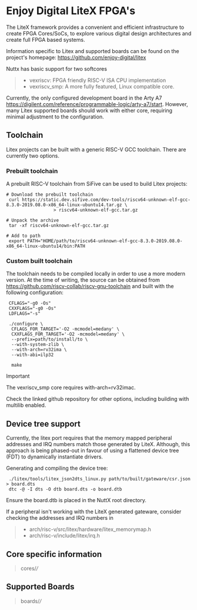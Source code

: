 # Enjoy Digital LiteX FPGA's

The LiteX framework provides a convenient and efficient infrastructure
to create FPGA Cores/SoCs, to explore various digital design
architectures and create full FPGA based systems.

Information specific to Litex and supported boards can be found on the
project's homepage: <https://github.com/enjoy-digital/litex>

Nuttx has basic support for two softcores

>   - vexriscv: FPGA friendly RISC-V ISA CPU implementation
>   - vexriscv\_smp: A more fully featured, Linux compatible core.

Currently, the only configured development board in the Arty A7
<https://digilent.com/reference/programmable-logic/arty-a7/start>.
However, many Litex supported boards should work with either core,
requiring minimal adjustment to the configuration.

## Toolchain

Litex projects can be built with a generic RISC-V GCC toolchain. There
are currently two options.

### Prebuilt toolchain

A prebuilt RISC-V toolchain from SiFive can be used to build Litex
projects:

    # Download the prebuilt toolchain
     curl https://static.dev.sifive.com/dev-tools/riscv64-unknown-elf-gcc-8.3.0-2019.08.0-x86_64-linux-ubuntu14.tar.gz \ 
                      > riscv64-unknown-elf-gcc.tar.gz
    
    # Unpack the archive
     tar -xf riscv64-unknown-elf-gcc.tar.gz 
    
    # Add to path
     export PATH="HOME/path/to/riscv64-unknown-elf-gcc-8.3.0-2019.08.0-x86_64-linux-ubuntu14/bin:PATH

### Custom built toolchain

The toolchain needs to be compiled locally in order to use a more modern
version. At the time of writing, the source can be obtained from
<https://github.com/riscv-collab/riscv-gnu-toolchain> and built with the
following configuration:

     CFLAGS="-g0 -Os"
     CXXFLAGS="-g0 -Os"
     LDFLAGS="-s"
    
     ./configure \
      CFLAGS_FOR_TARGET='-O2 -mcmodel=medany' \
      CXXFLAGS_FOR_TARGET='-O2 -mcmodel=medany' \
      --prefix=path/to/install/to \
      --with-system-zlib \
      --with-arch=rv32ima \
      --with-abi=ilp32
    
      make

<div class="important">

<div class="title">

Important

</div>

The vexriscv\_smp core requires
<span class="title-ref">with-arch=rv32imac</span>.

</div>

Check the linked github repository for other options, including building
with multilib enabled.

## Device tree support

Currently, the litex port requires that the memory mapped peripheral
addresses and IRQ numbers match those generated by LiteX. Although, this
approach is being phased-out in favour of using a flattened device tree
(FDT) to dynamically instantiate drivers.

Generating and compiling the device tree:

     ./litex/tools/litex_json2dts_linux.py path/to/built/gateware/csr.json > board.dts
     dtc -@ -I dts -O dtb board.dts -o board.dtb

Ensure the board.dtb is placed in the NuttX root directory.

If a peripheral isn't working with the LiteX generated gateware,
consider checking the addresses and IRQ numbers in

>   - arch/risc-v/src/litex/hardware/litex\_memorymap.h
>   - arch/risc-v/include/litex/irq.h

## Core specific information

> cores/*/*

## Supported Boards

> boards/*/*
